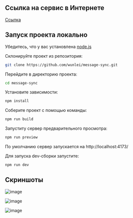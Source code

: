## Ссылка на сервис в Интернете

[Ссылка](https://wunlei.github.io/message-sync/)

## Запуск проекта локально

Убедитесь, что у вас установлена [node.js](https://nodejs.org/)

Склонируйте проект из репозитория:

```sh
git clone https://github.com/wunlei/message-sync.git
```

Перейдите в директорию проекта:

```sh
cd message-sync
```

Установите зависимости:

```sh
npm install
```

Соберите проект с помощью команды:

```bash
npm run build
```

Запуститу сервер предварительного просмотра:

```bash
npm run preview
```

По умолчанию сервер запускается на http://localhost:4173/

Для запуска dev-сборки запустите:

```bash
npm run dev
```

## Скриншоты

![image](https://github.com/user-attachments/assets/912c1a1c-2b8b-465b-a613-1ef88b70dd4b)

![image](https://github.com/user-attachments/assets/6536faa2-ddd8-45c8-8f52-b0c70eb2debd)

![image](https://github.com/user-attachments/assets/743f4966-b54f-4d99-b621-018fa7411fd5)
